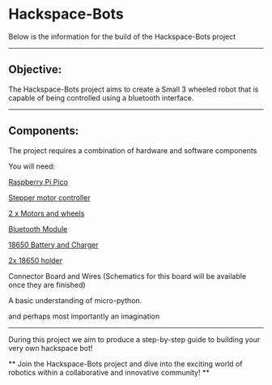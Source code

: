 # Hackspace-Bots

Below is the information for the build of the Hackspace-Bots project

---

## Objective:

The Hackspace-Bots project aims to create a Small 3 wheeled robot that is capable of being controlled using a bluetooth interface.

---

## Components:

The project requires a combination of hardware and software components

You will need:

[Raspberry Pi Pico](https://shop.pimoroni.com/products/raspberry-pi-pico)

[Stepper motor controller](https://components101.com/modules/l293n-motor-driver-module)

[2 x Motors and wheels](https://www.amazon.co.uk/dp/B07VBXXT9M/ref=cm_sw_r_api_i_BB50HXYKHPBAT04PZ3PT_0)

[Bluetooth Module](https://components101.com/wireless/hc-05-bluetooth-module)

[18650 Battery and Charger](https://www.amazon.co.uk/Flashlight-Universal-Battery-Batteries-Rechargeable/dp/B08P7QHRFL)

[2x 18650 holder](https://www.amazon.co.uk/Battery-holder-lithium-connection-battery/dp/B07F2LN6F5)

Connector Board and Wires (Schematics for this board will be available once they are finished)

A basic understanding of micro-python.

and perhaps most importantly an imagination

---
During this project we aim to produce a step-by-step guide to building your very own hackspace bot! 

** Join the Hackspace-Bots project and dive into the exciting world of robotics within a collaborative and innovative community! **

